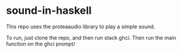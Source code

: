 # sound-in-haskell
This repo uses the proteaaudio library to play a simple sound.

To run, just clone the repo, and then run stack ghci.
Then run the main function on the ghci prompt/
